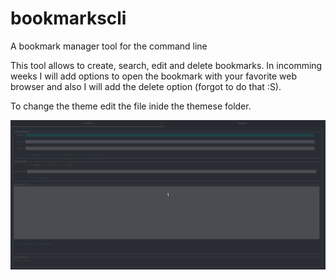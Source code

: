 # bookmarkscli
A bookmark manager tool for the command line

This tool allows to create, search, edit and delete bookmarks. In incomming weeks I will add options to open the bookmark with your favorite web browser and also I will add the delete option (forgot to do that :S).

To change the theme edit the file inide the themese folder.

<img src="bookmarkscli_demo.gif">
